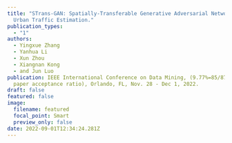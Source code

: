 ```yaml
---
title: "STrans-GAN: Spatially-Transferable Generative Adversarial Networks for
  Urban Traffic Estimation."
publication_types:
  - "1"
authors:
  - Yingxue Zhang
  - Yanhua Li
  - Xun Zhou
  - Xiangnan Kong
  - and Jun Luo
publication: IEEE International Conference on Data Mining, (9.77%=85/870 Full
  paper acceptance ratio), Orlando, FL, Nov. 28 - Dec 1, 2022.
draft: false
featured: false
image:
  filename: featured
  focal_point: Smart
  preview_only: false
date: 2022-09-01T12:34:24.281Z
---
```

